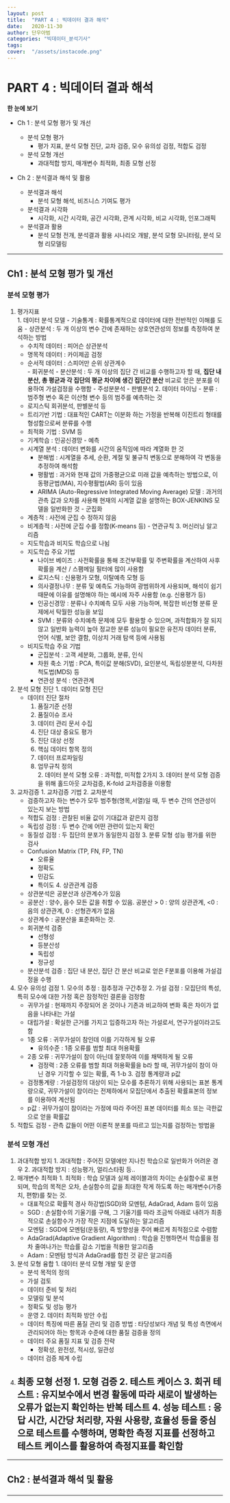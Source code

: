```yaml
---
layout: post
title:  "PART 4 : 빅데이터 결과 해석"
date:   2020-11-30 
author: 단우아범
categories: "빅데이터_분석기사"
tags:	
cover:  "/assets/instacode.png"
---
```


# PART 4 : 빅데이터 결과 해석
__한 눈에 보기__  
 - Ch 1 : 분석 모형 평가 및 개선
   - 분석 모형 평가
     - 평가 지표, 분석 모형 진단, 교차 검증, 모수 유의성 검정, 적합도 검정
   - 분석 모형 개선
     - 과대적합 방지, 매개변수 최적화, 최종 모형 선정
    
 - Ch 2 : 분석결과 해석 및 활용
   - 분석결과 해석
     - 분석 모형 해석, 비즈니스 기여도 평가
   - 분석결과 시각화
     - 시각화, 시간 시각화, 공간 시각화, 관계 시각화, 비교 시각화, 인포그래픽
   - 분석결과 활용
     - 분석 모형 전개, 분석결과 활용 시나리오 개발, 분석 모형 모니터링, 분석 모형 리모델링

---

## Ch1 : 분석 모형 평가 및 개선
### 분석 모형 평가
  1. 평가지표  
    1. 데이터 분석 모델
    - 기술통계 : 확률통계적으로 데이터에 대한 전반적인 이해를 도움
    - 상관분석 : 두 개 이상의 변수 간에 존재하는 상호연관성의 정보를 측정하여 분석하는 방법
      - 수치적 데이터 : 피어슨 상관분석
      - 명목적 데이터 : 카이제곱 검정
      - 순서적 데이터 : 스피어만 순위 상관계수  
    - 회귀분석
    - 분산분석 : 두 개 이상의 집단 간 비교를 수행하고자 할 때, __집단 내 분산, 총 평균과 각 집단의 평균 차이에 생긴 집단간 분산__ 비교로 얻은 분포를 이용하여 가설검정을 수행함
    - 주성분분석
    - 판별분석
    2. 데이터 마이닝
    - 분류 : 범주형 변수 혹은 이산형 변수 등의 범주를 예측하는 것
      - 로지스틱 회귀분석, 판별분석 등
      - 트리기반 기법 : 대표적인 CART는 이분화 하는 가정을 반복해 이진트리 형태를 형성함으로써 분류를 수행
      - 최적화 기법 : SVM 등
      - 기계학습 : 인공신경망
    - 예측
      - 시계열 분석 : 데이터 변화를 시간의 움직임에 따라 계열화 한 것
        - 분해법 : 시계열을 추세, 순환, 계절 및 불규칙 변동으로 분해하여 각 변동을 추정하여 해석함
        - 평활법 : 과거와 현재 값의 가중평균으로 미래 값을 예측하는 방법으로, 이동평균법(MA), 지수평활법(AR) 등이 있음
        - ARIMA (Auto-Regressive Integrated Moving Average) 모델 : 과거의 관측 값과 오차를 사용해 현재의 시계열 값을 설명하는 BOX-JENKINS 모델을 일반화한 것
    - 군집화
      - 계층적 : 사전에 군집 수 정하지 않음
      - 비계층적 : 사전에 군집 수를 정함(K-means 등)
    - 연관규칙
    3. 머신러닝 알고리즘
      - 지도학습과 비지도 학습으로 나뉨
      - 지도학습 주요 기법
        - 나이브 베이즈 : 사전확률을 통해 조건부확률 및 주변확률을 계산하여 사후확률을 계산 / 스팸메일 필터에 많이 사용함
        - 로지스틱 : 신용평가 모형, 이탈예측 모형 등
        - 의사결정나무 : 분류 및 예측도 가능하여 광범위하게 사용되며, 해석이 쉽기 때문에 이유를 설명해야 하는 예시에 자주 사용함 (e.g. 신용평가 등)
        - 인공신경망 : 분류나 수치예측 모두 사용 가능하며, 복잡한 비선형 분류 문제에서 탁월한 성능을 보임
        - SVM : 분류와 수치예측 문제에 모두 활용할 수 있으며, 과적합화가 잘 되지 않고 일반화 능력이 높아 정교한 분류 성능이 필요한 유전자 데이터 분류, 언어 식별, 보안 결함, 이상치 거래 탐색 등에 사용됨
      - 비지도학습 주요 기법
        - 군집분석 : 고객 세분화, 그룹화, 분류, 인식
        - 차원 축소 기법 : PCA, 특이값 분해(SVD), 요인분석, 독립성분분석, 다차원 척도법(MDS) 등
        - 연관성 분석 : 연관관계
  2. 분석 모형 진단
    1. 데이터 모형 진단
      - 데이터 진단 절차
        1. 품질기준 선정
        2. 품질이슈 조사
        3. 데이터 관리 문서 수집
        4. 진단 대상 중요도 평가
        5. 진단 대상 선정
        6. 핵심 데이터 항목 정의
        7. 데이터 프로파일링
        8. 업무규칙 정의  
    2. 데이터 분석 모형 오류 : 과적합, 미적합 2가지
    3. 데이터 분석 모형 검증을 위해 홀드아웃 교차검증, K-fold 교차검증을 이용함
  3. 교차검증
    1. 교차검증 기법
    2. 교차분석
      - 검증하고자 하는 변수가 모두 범주형(명목,서열)일 때, 두 변수 간의 연관성이 있는지 보는 방법
      - 적합도 검정 : 관찰된 비율 값이 기대값과 같은지 검정
      - 독립성 검정 : 두 변수 간에 어떤 관련이 있는지 확인
      - 동질성 검정 : 두 집단의 분포가 동일한지 검정
    3. 분류 모형 성능 평가를 위한 검사
      - Confusion Matrix (TP, FN, FP, TN)
        - 오류율
        - 정확도
        - 민감도
        - 특이도
    4. 상관관계 검증
      - 상관분석은 공분산과 상관계수가 있음
      - 공분산 : 양수, 음수 모든 값을 취할 수 있음. 공분산 > 0 : 양의 상관관계, <0 : 음의 상관관계, 0 : 선형관계가 없음
      - 상관계수 : 공분산을 표준화하는 것.
      - 회귀분석 검증
        - 선형성
        - 등분산성
        - 독립성
        - 정규성
      - 분산분석 검증 : 집단 내 분산, 집단 간 분산 비교로 얻은 F분포를 이용해 가설검정을 수행
  4. 모수 유의성 검정
    1. 모수의 추정 : 점추정과 구간추정
    2. 가설 검정 : 모집단의 특성, 특히 모수에 대한 가정 혹은 잠정적인 결론을 검정함
      - 귀무가설 : 현재까지 주장되어 온 것이나 기존과 비교하여 변화 혹은 차이가 없음을 나타내는 가설
      - 대립가설 : 확실한 근거를 가지고 입증하고자 하는 가설로서, 연구가설이라고도 함
      - 1종 오류 : 귀무가설이 참인데 이를 기각하게 될 오류
        - 유의수준 : 1종 오류를 범할 최대 허용확률
      - 2종 오류 : 귀무가설이 참이 아닌데 잘못하여 이를 채택하게 될 오류
        - 검정력 : 2종 오류를 범할 최대 허용확률을 b라 할 때, 귀무가설이 참이 아닌 경우 기각할 수 있는 확률, 즉 1-b
    3. 검정 통계량과 p값
      - 검정통계량 : 가설검정의 대상이 되는 모수를 추론하기 위해 사용되는 표본 통계량으로, 귀무가설이 참이라는 전제하에서 모집단에서 추출된 확률표본의 정보를 이용하여 계산됨
      - p값 : 귀무가설이 참이라는 가정에 따라 주어진 표본 데이터를 희소 또는 극한값으로 얻을 확률값
  5. 적합도 검정
    - 관측 값들이 어떤 이론적 분포를 따르고 있는지를 검정하는 방법을 
 
 
### 분석 모형 개선
  1. 과대적합 방지
    1. 과대적합 : 주어진 모델에만 지나친 학습으로 일반화가 어려운 경우
    2. 과대적합 방지 : 성능평가, 얼리스타핑 등..
  2. 매개변수 최적화
    1. 최적화 : 학습 모델과 실제 레이블과의 차이는 손실함수로 표현되며, 학습의 목적은 오차, 손실함수의 값을 최대한 작게 하도록 하는 매개변수(가중치, 편향)를 찾는 것.
      - 대표적으로 확률적 경사 하강법(SGD)와 모멘텀, AdaGrad, Adam 등이 있음
      - SGD : 손실함수의 기울기를 구해, 그 기울기를 따라 조금씩 아래로 내려가 최종적으로 손실함수가 가장 작은 지점에 도달하는 알고리즘
      - 모멘텀 : SGD에 모멘텀(운동량), 즉 방향성을 주어 빠르게 최적점으로 수렴함
      - AdaGrad(Adaptive Gradient Algorithm) : 학습을 진행하면서 학습률을 점차 줄여나가는 학습률 감소 기법을 적용한 알고리즘
      - Adam : 모멘텀 방식과 AdaGrad를 합친 것 같은 알고리즘
  3. 분석 모형 융합
    1. 데이터 분석 모형 개발 및 운영
      - 분석 목적의 정의
      - 가설 검토
      - 데이터 준비 및 처리
      - 모델링 및 분석
      - 정확도 및 성능 평가
      - 운영
    2. 데이터 최적화 방안 수립
      - 데이터 특징에 따른 품질 관리 및 검증 방법 : 타당성보다 개념 및 특성 측면에서 관리되어야 하는 항목과 수준에 대한 품질 검증을 정의
      - 데이터 주요 품질 지표 및 검증 전략
        - 정확성, 완전성, 적시성, 일관성
      - 데이터 검증 체계 수립
  4. 최종 모형 선정
    1. 모형 검증
    2. 테스트 케이스
    3. 회귀 테스트 : 유지보수에서 변경 활동에 따라 새로이 발생하는 오류가 없는지 확인하는 반복 테스트
    4. 성능 테스트 : 응답 시간, 시간당 처리량, 자원 사용량, 효율성 등을 중심으로 테스트를 수행하며, 명확한 측정 지표를 선정하고 테스트 케이스를 활용하여 측정지표를 확인함
      - 
  




---

## Ch2 : 분석결과 해석 및 활용
### 
---
